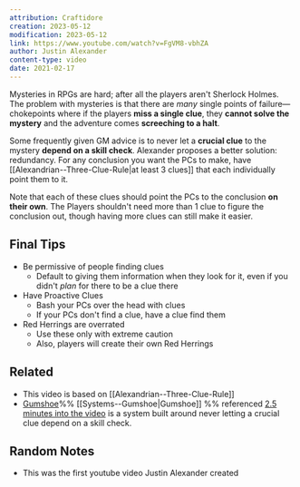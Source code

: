 ```yaml
---
attribution: Craftidore
creation: 2023-05-12
modification: 2023-05-12
link: https://www.youtube.com/watch?v=FgVM8-vbhZA
author: Justin Alexander
content-type: video
date: 2021-02-17
---
```


Mysteries in RPGs are hard; after all the players aren't Sherlock Holmes.
The problem with mysteries is that there are *many* single points of failure&mdash;chokepoints where if the players **miss a single clue**, they **cannot solve the mystery** and the adventure comes **screeching to a halt**.

Some frequently given GM advice is to never let a **crucial clue** to the mystery **depend on a skill check**. 
Alexander proposes a better solution: redundancy.
For any conclusion you want the PCs to make, have [[Alexandrian--Three-Clue-Rule|at least 3 clues]] that each individually point them to it.

Note that each of these clues should point the PCs to the conclusion **on their own**. 
The Players shouldn't need more than 1 clue to figure the conclusion out, though having more clues can still make it easier.

## Final Tips

- Be permissive of people finding clues 
    - Default to giving them information when they look for it, even if you didn't *plan* for there to be a clue there
- Have Proactive Clues
    - Bash your PCs over the head with clues
    - If your PCs don't find a clue, have a clue find them
- Red Herrings are overrated
    - Use these only with extreme caution
    - Also, players will create their own Red Herrings

## Related

- This video is based on [[Alexandrian--Three-Clue-Rule]]
- [Gumshoe](https://pelgranepress.com/2018/02/14/gumshoe/)%% [[Systems--Gumshoe|Gumshoe]] %% referenced [2.5 minutes into the video](https://youtu.be/FgVM8-vbhZA?t=149) is a system built around never letting a crucial clue depend on a skill check.

## Random Notes

- This was the first youtube video Justin Alexander created
